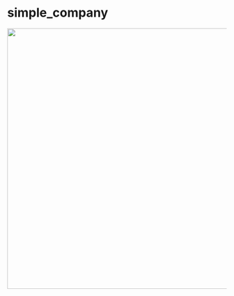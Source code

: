 # simple_company
<img src="https://sun9-26.userapi.com/c858520/v858520927/59b18/8P_dhe-mjpM.jpg" width="600">

